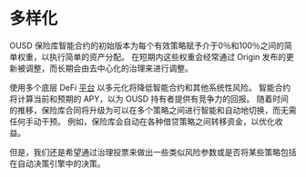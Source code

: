 # 多样化

OUSD 保险库智能合约的初始版本为每个有效策略赋予介于0％和100％之间的简单权重，以执行简单的资产分配。 在短期内这些权重会经常通过 Origin 发布的更新被调整，而长期会由去中心化的治理来进行调整。

使用多个底层 DeFi [平台](../supported-strategies/) 以多元化将降低智能合约和其他系统性风险。 智能合约将计算当前和预期的 APY，以为 OUSD 持有者提供有竞争力的回报。 随着时间的推移，保险库合同将升级为可以在多个策略之间进行智能和自动地切换，而无需任何手动干预。 例如，保险库会自动在各种借贷策略之间转移资金，以优化收益。

但是，我们还是希望通过治理投票来做出一些类似风险参数或是否将某些策略包括在自动决策引擎中的决策。 

